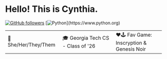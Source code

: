 # Hello! This is Cynthia.
[![GitHub followers](https://img.shields.io/github/followers/Cynthia7979.svg?style=flat&label=Followers&maxAge=2592000)](https://github.com/Cynthia7979?tab=followers)
[![Python](https://img.shields.io/static/v1?logo=python&logoColor=ffffff&message=Is%20Life!&color=blue&label=Python?)](https://www.python.org)

<table>
<tbody>
  <tr>
    <td>👩 She/Her/They/Them</td>
    <td>🎓 Georgia Tech CS - Class of '26</td>
    <td>❤🕹 Fav Game:<br>Inscryption &amp; Genesis Noir</td>
  </tr>
</tbody>
</table>
